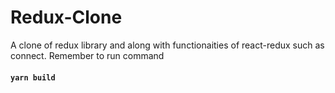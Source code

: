 # Redux-Clone

A clone of redux library and along with functionaities of react-redux such as connect. Remember to run command <br>
#### `yarn build`